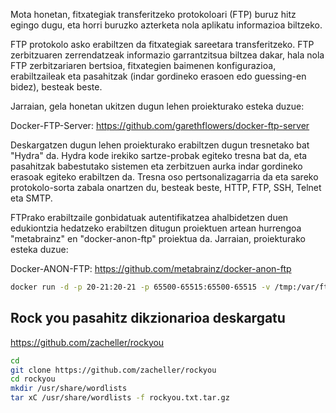 

Mota honetan, fitxategiak transferitzeko protokoloari (FTP) buruz hitz egingo dugu, eta horri buruzko azterketa nola aplikatu informazioa biltzeko.

FTP protokolo asko erabiltzen da fitxategiak sareetara transferitzeko. FTP zerbitzuaren zerrendatzeak informazio garrantzitsua biltzea dakar, hala nola FTP zerbitzariaren bertsioa, fitxategien baimenen konfigurazioa, erabiltzaileak eta pasahitzak (indar gordineko erasoen edo guessing-en bidez), besteak beste.

Jarraian, gela honetan ukitzen dugun lehen proiekturako esteka duzue:

Docker-FTP-Server: https://github.com/garethflowers/docker-ftp-server

Deskargatzen dugun lehen proiekturako erabiltzen dugun tresnetako bat "Hydra" da. Hydra kode irekiko sartze-probak egiteko tresna bat da, eta pasahitzak babestutako sistemen eta zerbitzuen aurka indar gordineko erasoak egiteko erabiltzen da. Tresna oso pertsonalizagarria da eta sareko protokolo-sorta zabala onartzen du, besteak beste, HTTP, FTP, SSH, Telnet eta SMTP.

FTPrako erabiltzaile gonbidatuak autentifikatzea ahalbidetzen duen edukiontzia hedatzeko erabiltzen ditugun proiektuen artean hurrengoa "metabrainz" en "docker-anon-ftp" proiektua da. Jarraian, proiekturako esteka duzue:

Docker-ANON-FTP: https://github.com/metabrainz/docker-anon-ftp

```bash 
docker run -d -p 20-21:20-21 -p 65500-65515:65500-65515 -v /tmp:/var/ftp:ro metabrainz/docker-anon-ftp
```

## Rock you pasahitz dikzionarioa deskargatu 


https://github.com/zacheller/rockyou

```bash
cd
git clone https://github.com/zacheller/rockyou
cd rockyou
mkdir /usr/share/wordlists
tar xC /usr/share/wordlists -f rockyou.txt.tar.gz
```
